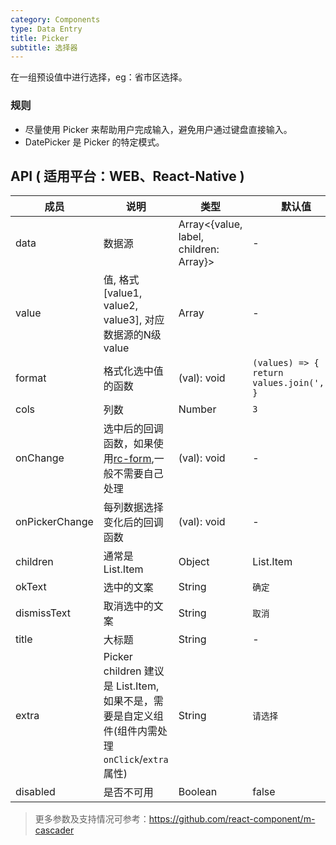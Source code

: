 ```yaml
---
category: Components
type: Data Entry
title: Picker
subtitle: 选择器
---
```


在一组预设值中进行选择，eg：省市区选择。


### 规则
- 尽量使用 Picker 来帮助用户完成输入，避免用户通过键盘直接输入。
- DatePicker 是 Picker 的特定模式。

## API ( 适用平台：WEB、React-Native )

| 成员        | 说明           | 类型            | 默认值       |
|------------|----------------|--------------------|--------------|
| data    | 数据源        | Array<{value, label, children: Array}> |   -  |
| value   | 值, 格式[value1, value2, value3], 对应数据源的N级value    | Array  | - |
| format  | 格式化选中值的函数  | (val): void | `(values) => { return values.join(','); } ` |
| cols    | 列数        | Number |  `3`  |
| onChange | 选中后的回调函数，如果使用[rc-form](https://github.com/react-component/form),一般不需要自己处理 | (val): void | - |
| onPickerChange | 每列数据选择变化后的回调函数   | (val): void | - |
| children| 通常是 List.Item | Object |  List.Item  |
| okText  | 选中的文案 | String |  `确定`  |
| dismissText  | 取消选中的文案 | String |  `取消`  |
| title  | 大标题 | String | - |
| extra  | Picker children 建议是 List.Item, 如果不是，需要是自定义组件(组件内需处理`onClick`/`extra`属性) | String |  `请选择`  |
| disabled  | 是否不可用 | Boolean | false |

> 更多参数及支持情况可参考：https://github.com/react-component/m-cascader
